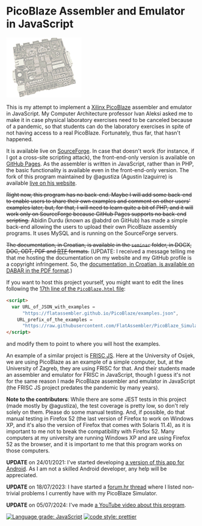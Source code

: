 # PicoBlaze Assembler and Emulator in JavaScript

![Picture of PicoBlaze](Background.gif)

This is my attempt to implement a [Xilinx PicoBlaze](https://en.wikipedia.org/wiki/PicoBlaze) assembler and emulator in JavaScript. My Computer Architecture professor Ivan Aleksi asked me to make it in case physical laboratory exercises need to be canceled because of a pandemic, so that students can do the laboratory exercises in spite of not having access to a real PicoBlaze. Fortunately, thus far, that hasn't happened.

It is available live on [SourceForge](https://picoblaze-simulator.sourceforge.io/). In case that doesn't work (for instance, if I got a cross-site scripting attack), the front-end-only version is available on [GitHub Pages](https://flatassembler.github.io/PicoBlaze/PicoBlaze.html). As the assembler is written in JavaScript, rather than in PHP, the basic functionality is available even in the front-end-only version. The fork of this program maintained by @agustiza (Agustin Izaguirre) is available [live on his website](https://agustiza.github.io/PicoBlaze_Simulator_in_JS/PicoBlaze.html).

<del>Right now, this program has no back-end. Maybe I will add some back-end to enable users to share their own examples and comment on other users' examples later, but, for that, I will need to learn quite a bit of PHP, and it will work only on SourceForge because GitHub Pages supports no back-end scripting.</del> Abidin Durdu (known as @abdrd on GitHub) has made a simple back-end allowing the users to upload their own PicoBlaze assembly programs. It uses MySQL and is running on the SourceForge servers.

<del>The documentation, in Croatian, is available in the `seminar` folder, in DOCX, DOC, ODT, PDF and [RTF](https://flatassembler.github.io/PicoBlaze/PicoBlaze.rtf) formats.</del> (UPDATE: I received a message telling me that me hosting the documentation on my website and my GitHub profile is a copyright infringement. So, the [documentation, in Croatian, is available on DABAR in the PDF format](https://repozitorij.etfos.hr/islandora/object/etfos:4489/datastream/PDF/download).)

If you want to host this project yourself, you might want to edit the lines following the [17th line of the `PicoBlaze.html` file](https://github.com/FlatAssembler/PicoBlaze_Simulator_in_JS/blob/6e28dd2b8ce3c8344bf223ced8983b5eb2fb2eb5/PicoBlaze.html#L17):
```html
<script>
  var URL_of_JSON_with_examples =
      "https://flatassembler.github.io/PicoBlaze/examples.json",
    URL_prefix_of_the_examples =
      "https://raw.githubusercontent.com/FlatAssembler/PicoBlaze_Simulator_in_JS/master/";
</script>
```
and modify them to point to where you will host the examples.

An example of a similar project is [FRISC JS](https://github.com/izuzak/FRISCjs). Here at the University of Osijek, we are using PicoBlaze as an example of a simple computer, but, at the University of Zagreb, they are using FRISC for that. And their students made an assembler and emulator for FRISC in JavaScript, though I guess it's not for the same reason I made PicoBlaze assembler and emulator in JavaScript (the FRISC JS project predates the pandemic by many years).

**Note to the contributors**: While there are some JEST tests in this project (made mostly by @agustiza), the test coverage is pretty low, so don't rely solely on them. Please do some manual testing. And, if possible, do that manual testing in Firefox 52 (the last version of Firefox to work on Windows XP, and it's also the version of Firefox that comes with Solaris 11.4), as it is important to me not to break the compatibility with Firefox 52. Many computers at my university are running Windows XP and are using Firefox 52 as the browser, and it is important to me that this program works on those computers.

**UPDATE** on 24/01/2021: I've started developing [a version of this app for Android](https://github.com/FlatAssembler/PicoBlaze_Simulator_for_Android). As I am not a skilled Android developer, any help will be appreciated.

**UPDATE** on 18/07/2023: I have started a [forum.hr thread](https://www.forum.hr/showthread.php?t=1336407) where I listed non-trivial problems I currently have with my PicoBlaze Simulator.

**UPDATE** on 05/07/2024: I've made [a YouTube video about this program](https://youtu.be/ckAvsglxTVc).

[![Language grade: JavaScript](https://img.shields.io/lgtm/grade/javascript/g/FlatAssembler/PicoBlaze_Simulator_in_JS.svg?logo=lgtm&logoWidth=18)](https://lgtm.com/projects/g/FlatAssembler/PicoBlaze_Simulator_in_JS/context:javascript)
[![code style: prettier](https://img.shields.io/badge/code_style-prettier-ff69b4.svg?style=flat-square)](https://github.com/prettier/prettier)
